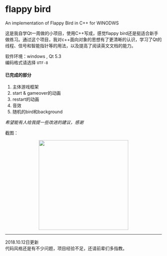 # flappy bird
An implementation of Flappy Bird in C++ for WINODWS  

这是我自学Qt一周做的小项目，使用C++写成，感觉flappy bird还是挺适合新手做练习。通过这个项目，我对c++面向对象的思想有了更清晰的认识，学习了Qt的线程、信号和智能指针等的用法，以及提高了阅读英文文档的能力。

软件环境：windows , Qt 5.3   
编码格式请选择 `UTF-8`  
 

#### 已完成的部分
1. 主体游戏框架
2. start & gameover的动画
3. restart的动画
4. 音效
5. 随机的bird和background



*希望能有人给我提一些改进的建议，感谢*

截图：
 <div align=center>  <img src="https://raw.githubusercontent.com/Cirnoo/flappy-bird/master/flappy_bird.png" width="288">
</div>

---

2018.10.12日更新  
代码风格还是有不少问题，项目经验不足，还请前辈们多指教。
